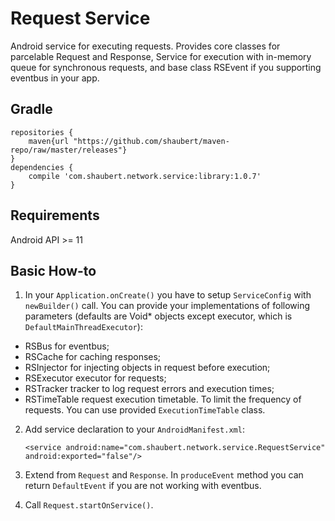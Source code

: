 # Request Service

Android service for executing requests. Provides core classes for parcelable Request and Response, Service for execution with in-memory queue for synchronous requests, and base class RSEvent if you supporting eventbus in your app.  

## Gradle
    
    repositories {
        maven{url "https://github.com/shaubert/maven-repo/raw/master/releases"}
    }
    dependencies {
        compile 'com.shaubert.network.service:library:1.0.7'
    }

## Requirements

Android API >= 11

## Basic How-to

1.  In your `Application.onCreate()` you have to setup `ServiceConfig` with `newBuilder()` call. You can provide your implementations of following parameters (defaults are Void* objects except executor, which is `DefaultMainThreadExecutor`):
  *  RSBus for eventbus;
  *  RSCache for caching responses;
  *  RSInjector for injecting objects in request before execution;
  *  RSExecutor executor for requests;
  *  RSTracker tracker to log request errors and execution times;
  *  RSTimeTable request execution timetable. To limit the frequency of requests. You can use provided `ExecutionTimeTable` class.
2.  Add service declaration to your `AndroidManifest.xml`:

        <service android:name="com.shaubert.network.service.RequestService" android:exported="false"/>

3.  Extend from `Request` and `Response`. In `produceEvent` method you can return `DefaultEvent` if you are not working with eventbus.
4.  Call `Request.startOnService()`.
